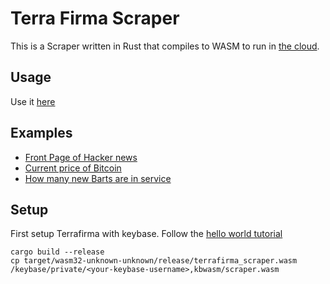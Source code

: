 # Terra Firma Scraper

This is a Scraper written in Rust that compiles to WASM to run in [the cloud](https://marcopolo.io/wasm).

## Usage

Use it [here](https://wasm.marcopolo.io/scraper.wasm)

## Examples

- [Front Page of Hacker news](https://wasm.marcopolo.io/scraper.wasm/?url=news.ycombinator.com&selector=td.title%3Ea.storylink)
- [Current price of Bitcoin](https://wasm.marcopolo.io/scraper.wasm/?url=coinmarketcap.com/currencies/bitcoin&selector=.cmc-details-panel-price__price)
- [How many new Barts are in service](<https://wasm.marcopolo.io/scraper.wasm/?url=www.bart.gov/about/projects/cars&selector=.content%20table%20td:nth-of-type(3)>)

## Setup

First setup Terrafirma with keybase. Follow the [hello world tutorial](https://marcopolo.io/code/terrafirma/#terrafirma)

```
cargo build --release
cp target/wasm32-unknown-unknown/release/terrafirma_scraper.wasm /keybase/private/<your-keybase-username>,kbwasm/scraper.wasm
```
